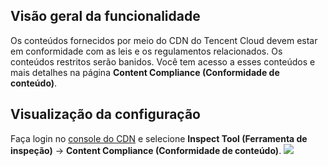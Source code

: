 ## Visão geral da funcionalidade
Os conteúdos fornecidos por meio do CDN do Tencent Cloud devem estar em conformidade com as leis e os regulamentos relacionados. Os conteúdos restritos serão banidos. Você tem acesso a esses conteúdos e mais detalhes na página **Content Compliance (Conformidade de conteúdo)**.

## Visualização da configuração
Faça login no [console do CDN](https://console.cloud.tencent.com/cdn) e selecione **Inspect Tool (Ferramenta de inspeção)** -> **Content Compliance (Conformidade de conteúdo)**.
![](https://main.qcloudimg.com/raw/518de80b801700bc004715f8031a8818.png)

